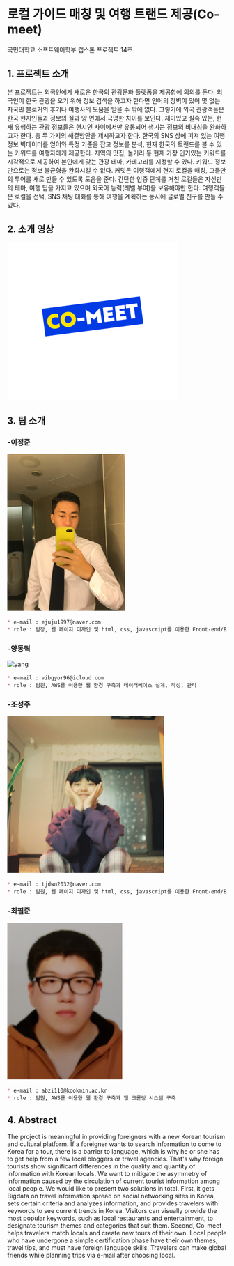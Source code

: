 # 로컬 가이드 매칭 및 여행 트랜드 제공(Co-meet)

국민대학교 소프트웨어학부 캡스톤 프로젝트 14조

## 1. 프로젝트 소개

본 프로젝트는 외국인에게 새로운 한국의 관광문화 플랫폼을 제공함에 의의를 둔다.
외국인이 한국 관광을 오기 위해 정보 검색을 하고자 한다면 언어의 장벽이 있어 몇 없는 자국민 블로거의 후기나 여행사의 도움을 받을 수 밖에 없다. 그렇기에 외국 관광객들은 한국 현지인들과 정보의 질과 양 면에서 극명한 차이를 보인다. 재미있고 실속 있는, 현재 유행하는 관광 정보들은 현지인 사이에서만 유통되어 생기는 정보의 비대칭을 완화하고자 한다.
총 두 가지의 해결방안을 제시하고자 한다.
한국의 SNS 상에 퍼져 있는 여행 정보 빅데이터를 얻어와 특정 기준을 잡고 정보를 분석, 현재 한국의 트랜드를 볼 수 있는 키워드를 여행자에게 제공한다. 지역의 맛집, 놀거리 등 현재 가장 인기있는 키워드를 시각적으로 제공하여 본인에게 맞는 관광 테마, 카테고리를 지정할 수 있다.
키워드 정보만으로는 정보 불균형을 완화시킬 수 없다. 커밋은 여행객에게 현지 로컬을 매칭, 그들만의 투어를 새로 만들 수 있도록 도움을 준다. 간단한 인증 단계를 거친 로컬들은 자신만의 테마, 여행 팁을 가지고 있으며 외국어 능력(레벨 부여)을 보유해야만 한다. 여행객들은 로컬을 선택, SNS 채팅 대화를 통해 여행을 계획하는 동시에 글로벌 친구를 만들 수 있다.


## 2. 소개 영상

[![comeet](./img/comeet_logo.jpg)](https://www.youtube.com/watch?v=HoR4ngWcaEA "comeet")

## 3. 팀 소개
### -이정준

![lee](./img/lee.jpg)

```markdown
* e-mail : ejuju1997@naver.com
* role : 팀장, 웹 페이지 디자인 및 html, css, javascript를 이용한 Front-end/Back-end 개발
```
### -양동혁

![yang](./img/yang.jpg)

```markdown
* e-mail : vibgyor96@icloud.com
* role : 팀원, AWS를 이용한 웹 환경 구축과 데이터베이스 설계, 작성, 관리
```

### -조성주

![cho](./img/cho.jpg)

```markdown
* e-mail : tjdwn2032@naver.com
* role : 팀원, 웹 페이지 디자인 및 html, css, javascript를 이용한 Front-end/Back-end 개발 
```


### -최필준

![choi](./img/choi.jpg)

```markdown
* e-mail : abzi110@kookmin.ac.kr
* role : 팀원, AWS를 이용한 웹 환경 구축과 웹 크롤링 시스템 구축
```

## 4. Abstract

The project is meaningful in providing foreigners with a new Korean tourism and cultural platform. If a foreigner wants to search information to come to Korea for a tour, there is a barrier to language, which is why he or she has to get help from a few local bloggers or travel agencies. That's why foreign tourists show significant differences in the quality and quantity of information with Korean locals. We want to mitigate the asymmetry of information caused by the circulation of current tourist information among local people. We would like to present two solutions in total.
First, it gets Bigdata on travel information spread on social networking sites in Korea, sets certain criteria and analyzes information, and provides travelers with keywords to see current trends in Korea. Visitors can visually provide the most popular keywords, such as local restaurants and entertainment, to designate tourism themes and categories that suit them.
Second, Co-meet helps travelers match locals and create new tours of their own. Local people who have undergone a simple certification phase have their own themes, travel tips, and must have foreign language skills. Travelers can make global friends while planning trips via e-mail after choosing local.
